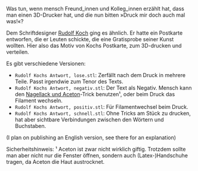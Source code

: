 Was tun, wenn mensch Freund\_innen und Kolleg\_innen erzählt hat, dass man einen 3D-Drucker hat, und die nun bitten »Druck mir doch auch mal was!«?

Dem Schriftdesigner [Rudolf Koch](https://de.wikipedia.org/wiki/Rudolf_Koch_(Schriftk%C3%BCnstler)) ging es ähnlich. Er hatte ein Postkarte entworfen, die er Leuten schickte, die eine Gratisprobe seiner Kunst wollten. Hier also das Motiv von Kochs Postkarte, zum 3D-drucken und verteilen.

Es gibt verschiedene Versionen:
* `Rudolf Kochs Antwort, lose.stl`: Zerfällt nach dem Druck in mehrere Teile. Passt irgendwie zum Tenor des Texts.
* `Rudolf Kochs Antwort, negativ.stl`: Der Text als Negativ. Mensch kann den [Nagellack und Aceton](https://www.youtube.com/watch?v=4iX6x2MLhH0&index=37&list=PLVybj_7VBHRJOl00qLjwn9CM-sUnjPHvR)-Trick benutzen¹, oder beim Druck das Filament wechseln.
* `Rudolf Kochs Antwort, positiv.stl`: Für Filamentwechsel beim Druck.
* `Rudolf Kochs Antwort, schnell.stl`: Ohne Tricks am Stück zu drucken, hat aber sichtbare Verbindungen zwischen den Wörtern und Buchstaben.



(I plan on publishing an English version, see there for an explanation)

Sicherheitshinweis:
¹ Aceton ist zwar nicht wirklich giftig. Trotzdem sollte man aber nicht nur die Fenster öffnen, sondern auch (Latex-)Handschuhe tragen, da Aceton die Haut austrocknet.
